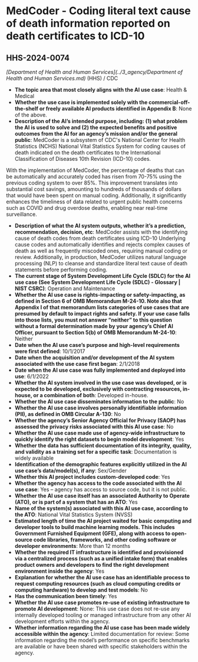 # MedCoder - Coding literal text cause of death information reported on death certificates to ICD-10
## HHS-2024-0074
_[Department of Health and Human Services](../3_agency/Department of Health and Human Services.md)_ (HHS) / CDC


+ **The topic area that most closely aligns with the AI use case**: Health & Medical
+ **Whether the use case is implemented solely with the commercial-off-the-shelf or freely available AI products identified in Appendix B**: None of the above.
+ **Description of the AI’s intended purpose, including: (1) what problem the AI is used to solve and (2) the expected benefits and positive outcomes from the AI for an agency’s mission and/or the general public**: MedCoder is a subsystem of CDC's National Center for Health Statistics (NCHS) National Vital Statistics System for coding causes of death indicated on the death certificates to the International Classification of Diseases 10th Revision (ICD-10) codes.

With the implementation of MedCoder, the percentage of deaths that can be automatically and accurately coded has risen from 70-75% using the previous coding system to over 85%. This improvement translates into substantial cost savings, amounting to hundreds of thousands of dollars that would have been spent on manual coding. Additionally, it significantly enhances the timeliness of data related to urgent public health concerns such as COVID and drug overdose deaths, enabling near real-time surveillance.
+ **Description of what the AI system outputs, whether it’s a prediction, recommendation, decision, etc**: MedCoder assists with the identifying cause of death codes from death certificates using ICD-10 Underlying cause codes and automatically identifies and rejects complex causes of death as well as frequently miscoded ones, requiring manual coding or review. Additionally, in production, MedCoder utilizes natural language processing (NLP) to cleanse and standardize literal text cause of death statements before performing coding.
+ **The current stage of System Development Life Cycle (SDLC) for the AI use case (See System Development Life Cycle (SDLC) - Glossary | NIST CSRC)**: Operation and Maintenance
+ **Whether the AI use case is rights-impacting or safety-impacting, as defined in Section 6 of OMB Memorandum M-24-10. Note also that Appendix I of that memorandum lists categories of use cases that are presumed by default to impact rights and safety. If your use case falls into those lists, you must not answer “neither” to this question without a formal determination made by your agency’s Chief AI Officer, pursuant to Section 5(b) of OMB Memorandum M-24-10**: Neither
+ **Date when the AI use case’s purpose and high-level requirements were first defined**: 10/1/2017
+ **Date when the acquisition and/or development of the AI system associated with the use case first began**: 2/1/2018
+ **Date when the AI use case was fully implemented and deployed into use**: 6/1/2022
+ **Whether the AI system involved in the use case was developed, or is expected to be developed, exclusively with contracting resources, in-house, or a combination of both**: Developed in-house.
+ **Whether the AI use case disseminates information to the public**: No
+ **Whether the AI use case involves personally identifiable information (PII), as defined in OMB Circular A-130**: No
+ **Whether the agency’s Senior Agency Official for Privacy (SAOP) has assessed the privacy risks associated with this AI use case**: No
+ **Whether the AI use case made use of agency-wide infrastructure to quickly identify the right datasets to begin model development**: Yes
+ **Whether the data has sufficient documentation of its integrity, quality, and validity as a training set for a specific task**: Documentation is widely available
+ **Identification of the demographic features explicitly utilized in the AI use case’s data/model(s), if any**: Sex/Gender
+ **Whether this AI project includes custom-developed code**: Yes
+ **Whether the agency has access to the code associated with the AI use case**: Yes – agency has access to source code, but it is not public.
+ **Whether the AI use case itself has an associated Authority to Operate (ATO), or is part of a system that has an ATO**: Yes
+ **Name of the system(s) associated with this AI use case, according to the ATO**: National Vital Statistics System (NVSS)
+ **Estimated length of time the AI project waited for basic computing and developer tools to build machine learning models. This includes Government Furnished Equipment (GFE), along with access to open-source code libraries, frameworks, and other coding software or developer environments**: More than 12 months
+ **Whether the required IT infrastructure is identified and provisioned via a centralized process (such as a unified intake form) that enables product owners and developers to find the right development environment inside the agency**: Yes
+ **Explanation for whether the AI use case has an identifiable process to request computing resources (such as cloud computing credits or computing hardware) to develop and test models**: No
+ **Has the communication been timely**: Yes
+ **Whether the AI use case promotes re-use of existing infrastructure to promote AI development**: None: This use case does not re-use any internally developed tooling or managed infrastructure from any other AI development efforts within the agency.
+ **Whether information regarding the AI use case has been made widely accessible within the agency**: Limited documentation for review: Some information regarding the model’s performance on specific benchmarks are available or have been shared with specific stakeholders within the agency.